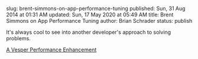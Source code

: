 slug: brent-simmons-on-app-performance-tuning
published: Sun, 31 Aug 2014 at 01:31 AM
updated: Sun, 17 May 2020 at 05:49 AM
title: Brent Simmons on App Performance Tuning
author: Brian Schrader
status: publish

It's always cool to see into another developer's approach to solving problems.

[A Vesper Performance Enhancement](http://inessential.com/2014/08/28/a_vesper_performance_enhancement)